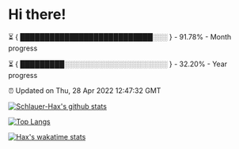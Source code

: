 # Hi there!

⏳ { ███████████████████████████░░░ } - 91.78% - Month progress

⏳ { █████████░░░░░░░░░░░░░░░░░░░░░ } - 32.20% - Year progress

⏰ Updated on Thu, 28 Apr 2022 12:47:32 GMT


[![Schlauer-Hax's github stats](https://github-readme-stats.vercel.app/api?username=Schlauer-Hax&show_icons=true&theme=dark&count_private=true)](https://github.com/Schlauer-Hax)


[![Top Langs](https://github-readme-stats.vercel.app/api/top-langs/?username=Schlauer-Hax&layout=compact&theme=dark)](https://github.com/Schlauer-Hax?tab=repositories)


[![Hax's wakatime stats](https://github-readme-stats.vercel.app/api/wakatime?username=Hax&theme=dark)](https://wakatime.com/@Hax)

